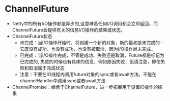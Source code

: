 ChannelFuture
===
* Netty中的所有I/O操作都是异步的,这意味着任何I/O调用都会立即返回，而ChannelFuture会提供有关的信息I/O操作的结果或状态。
* ChannelFuture状态
    * 未完成：当I/O操作开始时，将创建一个新的对象，新的最初是未完成的 - 它既没有成功，也没有成功，也没有被取消，因为I/O操作尚未完成。
    * 已完成：当I/O操作完成，不管是成功、失败还是取消，Future都是标记为已完成的, 失败的时候也有具体的信息，例如原因失败，但请注意，即使失败和取消属于完成状态
    * 注意：不要在IO线程内调用future对象的sync或者await方法。不能在channelHandler中调用sync或者await方法
* ChannelPromise：继承于ChannelFuture，进一步拓展用于设置IO操作的结果

 